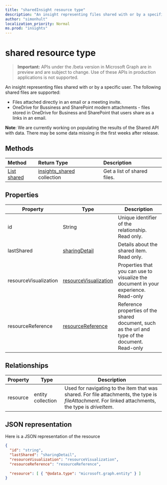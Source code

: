 ```yaml
---
title: "sharedInsight resource type"
description: "An insight representing files shared with or by a specific user. The following shared files are supported:"
author: "simonhult"
localization_priority: Normal
ms.prod: "insights"
---
```


# shared resource type

> **Important:** APIs under the /beta version in Microsoft Graph are in preview and are subject to change. Use of these APIs in production applications is not supported.

An insight representing files shared with or by a specific user. The following shared files are supported:

- Files attached directly in an email or a meeting invite.
- OneDrive for Bussiness and SharePoint modern attachments - files stored in OneDrive for Business and SharePoint that users share as a links in an email.

**Note**: We are currently working on populating the results of the Shared API with data. There may be some data missing in the first weeks after release.

## Methods

| Method       | Return Type  |Description|
|:---------------|:--------|:----------|
|[List shared](../api/insights-list-shared.md) |[insights_shared](insights-shared.md) collection| Get a list of shared files.|

## Properties

| Property              | Type          	 		| Description  |
| -------------         |---------------	 		| -------------|
| id      				| String	 				| Unique identifier of the relationship. Read only. 	   |
| lastShared			| [sharingDetail](insights-sharingdetail.md)				| Details about the shared item. Read only. 	   |
| resourceVisualization	| [resourceVisualization](insights-resourcevisualization.md)				| Properties that you can use to visualize the document in your experience. Read-only	   |
| resourceReference		| [resourceReference](insights-resourcereference.md)                      | Reference properties of the shared document, such as the url and type of the document. Read-only	   |

## Relationships

| Property      | Type          | Description  |
| ------------- |---------------| -------------|
| resource    	| entity collection	| Used for navigating to the item that was shared. For file attachments, the type is *fileAttachment*. For linked attachments, the type is *driveItem*. |

## JSON representation
Here is a JSON representation of the resource
<!-- {
  "blockType": "resource",
  "optionalProperties": [

  ],
  "@odata.type": "microsoft.graph.sharedInsight"
}-->
```json
{
  "id": "string",
  "lastShared": "sharingDetail",
  "resourceVisualization": "resourceVisualization",
  "resourceReference": "resourceReference",
  
  "resource": [ { "@odata.type": "microsoft.graph.entity" } ]
}
```
